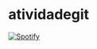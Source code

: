 # atividadegit
 
[![Spotify](https://spotify-github-readme.vercel.app/api/spotify)](https://open.spotify.com/collection/tracks)
